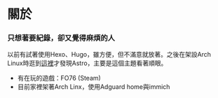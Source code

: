 # 關於

### 只想著要紀錄，卻又覺得麻煩的人

以前有試著使用Hexo、Hugo，雖方便，但不滿意就放著。之後在架設Arch Linux時逛到[這裡](https://blog.yuuzi.cc/posts/notes/good-looking-fastfetch-configuration/)才發現Astro，主要是這個主題看著順眼。

- 有在玩的遊戲：FO76 (Steam)
- 目前家裡架著Arch Linx，使用Adguard home與immich
